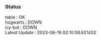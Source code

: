 ### Status


table : OK  
hogwarts : DOWN  
icy-bot : DOWN  
Latest Update : 2023-06-19 02:10:58.621432
